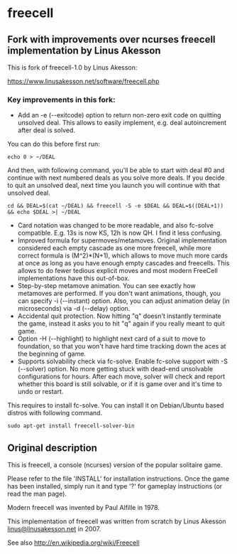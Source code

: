 # freecell
## Fork with improvements over ncurses freecell implementation by Linus Akesson

This is fork of freecell-1.0 by Linus Akesson:

https://www.linusakesson.net/software/freecell.php

### Key improvements in this fork:
* Add an -e (--exitcode) option to return non-zero exit code on quitting unsolved deal. This allows to easily implement, e.g. deal autoincrement after deal is solved.

You can do this before first run:

    echo 0 > ~/DEAL

And then, with following command, you'll be able to start with deal #0 and continue with next numbered deals as you solve more deals. If you decide to quit an unsolved deal, next time you launch you will continue with that unsolved deal.
    
    cd && DEAL=$(cat ~/DEAL) && freecell -S -e $DEAL && DEAL=$((DEAL+1)) && echo $DEAL >| ~/DEAL

* Card notation was changed to be more readable, and also fc-solve compatible. E.g. 13s is now KS, 12h is now QH. I find it less confusing.
* Improved formula for supermoves/metamoves. Original implementation considered each empty cascade as one more freecell, while more correct formula is (M^2)*(N+1), which allows to move much more cards at once as long as you have enough empty cascades and freecells. This allows to do fewer tedious explicit moves and most modern FreeCell implementations have this out-of-box.
* Step-by-step metamove animation. You can see exactly how metamoves are performed. If you don't want animations, though, you can specify -i (--instant) option. Also, you can adjust animation delay (in microseconds) via -d (--delay) option.
* Accidental quit protection. Now hitting "q" doesn't instantly terminate the game, instead it asks you to hit "q" again if you really meant to quit game.
* Option -H (--highlight) to highlight next card of a suit to move to foundation, so that you won't have hard time tracking down the aces at the beginning of game.
* Supports solvability check via fc-solve. Enable fc-solve support with -S (--solver) option. No more getting stuck with dead-end unsolvable configurations for hours. After each move, solver will check and report whether this board is still solvable, or if it is game over and it's time to undo or restart.

This requires to install fc-solve. You can install it on Debian/Ubuntu based distros with following command.

    sudo apt-get install freecell-solver-bin

## Original description

This is freecell, a console (ncurses) version of the popular solitaire
game.

Please refer to the file 'INSTALL' for installation instructions. Once the game
has been installed, simply run it and type '?' for gameplay instructions (or
read the man page).

Modern freecell was invented by Paul Alfille in 1978.

This implementation of freecell was written from scratch by Linus Akesson
<linus@linusakesson.net> in 2007.

See also http://en.wikipedia.org/wiki/Freecell
